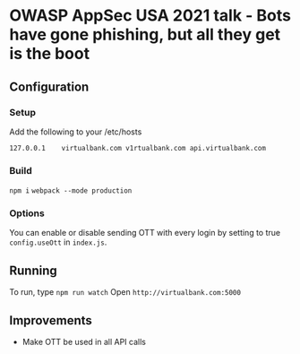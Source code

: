 # OWASP AppSec USA 2021 talk - Bots have gone phishing, but all they get is the boot
## Configuration
### Setup
Add the following to your /etc/hosts
```
127.0.0.1    virtualbank.com v1rtualbank.com api.virtualbank.com
```

### Build
`npm i`
`webpack --mode production`

### Options
You can enable or disable sending OTT with every login by setting to true `config.useOtt` in `index.js`.

## Running
To run, type `npm run watch`
Open `http://virtualbank.com:5000`

## Improvements
- Make OTT be used in all API calls